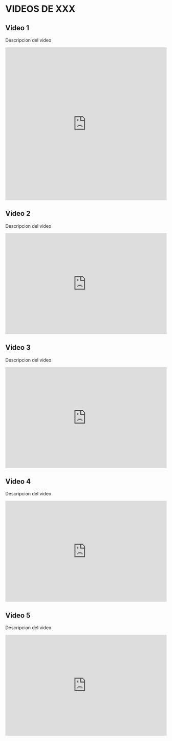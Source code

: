 # VIDEOS DE XXX

## Video 1
Descripcion del video
<div><iframe width="100%" height="477" src="https://www.youtube.com/embed/C0zoI3RJ_fw" frameborder="0" rel="0" allow="encrypted-media" allowfullscreen>
</iframe></div>



## Video 2
Descripcion del video
<iframe width="100%" height="315" src="https://www.youtube.com/embed/uHjFZVilTJE" frameborder="0" allow="accelerometer; autoplay; clipboard-write; encrypted-media; gyroscope; picture-in-picture" allowfullscreen></iframe>

## Video 3
Descripcion del video
<iframe width="100%" height="315" src="https://www.youtube.com/embed/uHjFZVilTJE" frameborder="0" allow="accelerometer; autoplay; clipboard-write; encrypted-media; gyroscope; picture-in-picture" allowfullscreen></iframe>

## Video 4
Descripcion del video
<iframe width="100%" height="315" src="https://www.youtube.com/embed/uHjFZVilTJE" frameborder="0" allow="accelerometer; autoplay; clipboard-write; encrypted-media; gyroscope; picture-in-picture" allowfullscreen></iframe>

## Video 5
Descripcion del video
<iframe width="100%" height="315" src="https://www.youtube.com/embed/uHjFZVilTJE" frameborder="0" allow="accelerometer; autoplay; clipboard-write; encrypted-media; gyroscope; picture-in-picture" allowfullscreen></iframe>
